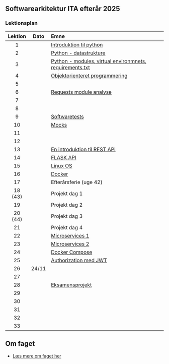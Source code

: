 ## Softwarearkitektur ITA efterår 2025

### Lektionsplan


| Lektion |    Dato    |       Emne                            |
|:-----:|:---------:|:----------------------------------------------------------|
|    1    |            | [Introduktion til python](materialer/intro1/py_intro_1.md)                |
|    2    |            | [Python - datastrukture](materialer/intro2/py_intro_2.md)                 |
|    3    |            | [Python - modules, virtual environmnets, requirements.txt](materialer/intro3/py_intro_3.md)|
|    4    |            | [Objektorienteret programmering](materialer/oop1/oop_1.md)|
|    5    |            | |
|    6   |            | [Requests module analyse](materialer/requests_module/requests.md)|
|    7    |            |          |
|    8    |            |          |
|    9    |            | [Softwaretests ](materialer/tests1/testing_1.md) |
|   10     |            | [Mocks](materialer/tests2/testing_2.md) |
|   11     |            | [](lessons/ses10.md) |
|   12     |            | [](lessons/ses10.md) |
|   13     |            | [En introduktion til REST API](materialer/restapi1/introduktion_til_rest_api.md)|
|   14     |            | [FLASK API](materialer/restapi2/flask.md)|
|   15     |            | [Linux OS](materialer/docker1/docker_1.md)|
|   16     |            | [Docker](materialer/docker2/docker_2.md)|
|   17     |            | Efterårsferie (uge 42) |
|   18 (43)   |       | Projekt dag 1 |
|   19       |       | Projekt dag 2 |
|   20 (44)  |       | Projekt dag 3 |
|   21       |       | Projekt dag 4 |
|   22       |            | [Microservices 1](lessons/ses10.md) |
|   23       |            | [Microservices 2](lessons/ses10.md)  |
|   24       |            | [Docker Compose](materialer/docker3/docker_3.md) |
|   25       |            | [Authorization med JWT](lessons/ses10.md)  |
|   26      |     24/11  | [](lessons/ses10.md)  |
|   27       |            | [](lessons/ses10.md)  |
|   28       |            | [Eksamensprojekt ](lessons/ses10.md)    |
|   29       |            | [](lessons/ses10.md) |
|   30       |            | [](lessons/ses10.md)  |
|   31       |            | [](lessons/ses10.md)  |
|   32       |            | |
|   33       |            | [](lessons/ses10.md)  |

## Om faget
* [Læs mere om faget her](formalia/about_this_elective.md)
